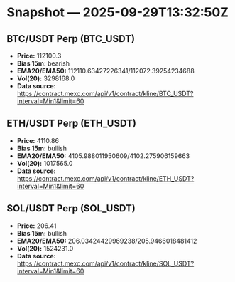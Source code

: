 # Snapshot — 2025-09-29T13:32:50Z

## BTC/USDT Perp (BTC_USDT)
- **Price:** 112100.3
- **Bias 15m:** bearish
- **EMA20/EMA50:** 112110.63427226341/112072.39254234688
- **Vol(20):** 3298168.0
- **Data source:** https://contract.mexc.com/api/v1/contract/kline/BTC_USDT?interval=Min1&limit=60

## ETH/USDT Perp (ETH_USDT)
- **Price:** 4110.86
- **Bias 15m:** bullish
- **EMA20/EMA50:** 4105.988011950609/4102.275906159663
- **Vol(20):** 1017565.0
- **Data source:** https://contract.mexc.com/api/v1/contract/kline/ETH_USDT?interval=Min1&limit=60

## SOL/USDT Perp (SOL_USDT)
- **Price:** 206.41
- **Bias 15m:** bullish
- **EMA20/EMA50:** 206.03424429969238/205.9466018481412
- **Vol(20):** 1524231.0
- **Data source:** https://contract.mexc.com/api/v1/contract/kline/SOL_USDT?interval=Min1&limit=60
